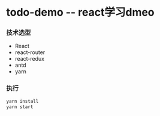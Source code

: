 # todo-demo  -- react学习dmeo

### 技术选型

* React
* react-router
* react-redux
* antd
* yarn

### 执行
```js
yarn install
yarn start

```